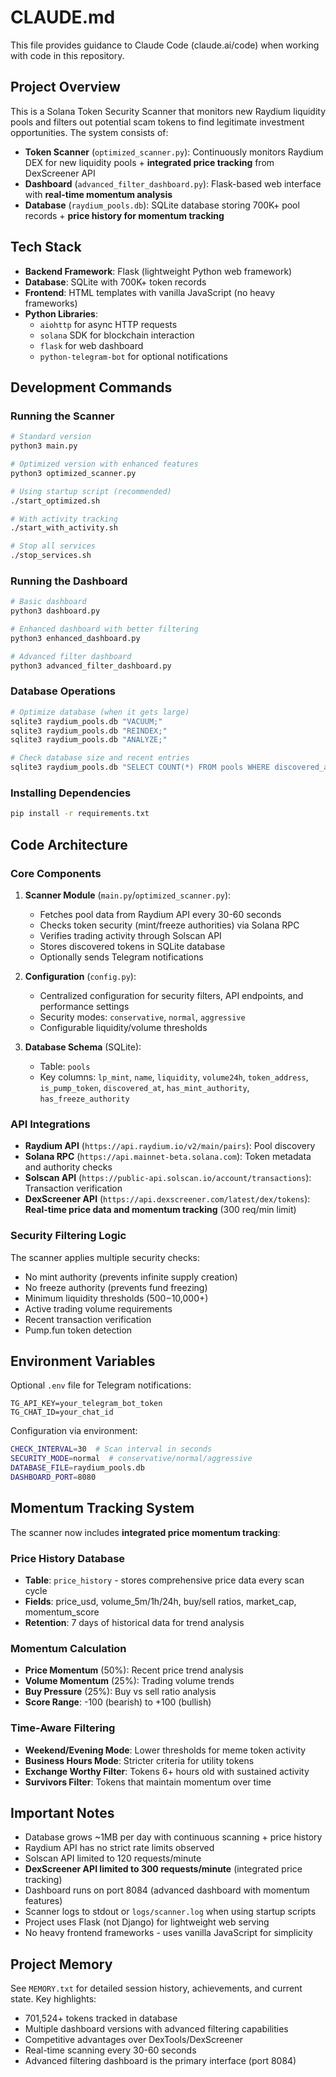 # CLAUDE.md

This file provides guidance to Claude Code (claude.ai/code) when working with code in this repository.

## Project Overview

This is a Solana Token Security Scanner that monitors new Raydium liquidity pools and filters out potential scam tokens to find legitimate investment opportunities. The system consists of:

- **Token Scanner** (`optimized_scanner.py`): Continuously monitors Raydium DEX for new liquidity pools + **integrated price tracking** from DexScreener API
- **Dashboard** (`advanced_filter_dashboard.py`): Flask-based web interface with **real-time momentum analysis**
- **Database** (`raydium_pools.db`): SQLite database storing 700K+ pool records + **price history for momentum tracking**

## Tech Stack

- **Backend Framework**: Flask (lightweight Python web framework)
- **Database**: SQLite with 700K+ token records
- **Frontend**: HTML templates with vanilla JavaScript (no heavy frameworks)
- **Python Libraries**:
  - `aiohttp` for async HTTP requests
  - `solana` SDK for blockchain interaction
  - `flask` for web dashboard
  - `python-telegram-bot` for optional notifications

## Development Commands

### Running the Scanner

```bash
# Standard version
python3 main.py

# Optimized version with enhanced features
python3 optimized_scanner.py

# Using startup script (recommended)
./start_optimized.sh

# With activity tracking
./start_with_activity.sh

# Stop all services
./stop_services.sh
```

### Running the Dashboard

```bash
# Basic dashboard
python3 dashboard.py

# Enhanced dashboard with better filtering
python3 enhanced_dashboard.py

# Advanced filter dashboard
python3 advanced_filter_dashboard.py
```

### Database Operations

```bash
# Optimize database (when it gets large)
sqlite3 raydium_pools.db "VACUUM;"
sqlite3 raydium_pools.db "REINDEX;"
sqlite3 raydium_pools.db "ANALYZE;"

# Check database size and recent entries
sqlite3 raydium_pools.db "SELECT COUNT(*) FROM pools WHERE discovered_at > datetime('now', '-1 hour');"
```

### Installing Dependencies

```bash
pip install -r requirements.txt
```

## Code Architecture

### Core Components

1. **Scanner Module** (`main.py`/`optimized_scanner.py`):
   - Fetches pool data from Raydium API every 30-60 seconds
   - Checks token security (mint/freeze authorities) via Solana RPC
   - Verifies trading activity through Solscan API
   - Stores discovered tokens in SQLite database
   - Optionally sends Telegram notifications

2. **Configuration** (`config.py`):
   - Centralized configuration for security filters, API endpoints, and performance settings
   - Security modes: `conservative`, `normal`, `aggressive`
   - Configurable liquidity/volume thresholds

3. **Database Schema** (SQLite):
   - Table: `pools`
   - Key columns: `lp_mint`, `name`, `liquidity`, `volume24h`, `token_address`, `is_pump_token`, `discovered_at`, `has_mint_authority`, `has_freeze_authority`

### API Integrations

- **Raydium API** (`https://api.raydium.io/v2/main/pairs`): Pool discovery
- **Solana RPC** (`https://api.mainnet-beta.solana.com`): Token metadata and authority checks
- **Solscan API** (`https://public-api.solscan.io/account/transactions`): Transaction verification
- **DexScreener API** (`https://api.dexscreener.com/latest/dex/tokens`): **Real-time price data and momentum tracking** (300 req/min limit)

### Security Filtering Logic

The scanner applies multiple security checks:
- No mint authority (prevents infinite supply creation)
- No freeze authority (prevents fund freezing)
- Minimum liquidity thresholds ($500-$10,000+)
- Active trading volume requirements
- Recent transaction verification
- Pump.fun token detection

## Environment Variables

Optional `.env` file for Telegram notifications:
```
TG_API_KEY=your_telegram_bot_token
TG_CHAT_ID=your_chat_id
```

Configuration via environment:
```bash
CHECK_INTERVAL=30  # Scan interval in seconds
SECURITY_MODE=normal  # conservative/normal/aggressive
DATABASE_FILE=raydium_pools.db
DASHBOARD_PORT=8080
```

## Momentum Tracking System

The scanner now includes **integrated price momentum tracking**:

### Price History Database
- **Table**: `price_history` - stores comprehensive price data every scan cycle
- **Fields**: price_usd, volume_5m/1h/24h, buy/sell ratios, market_cap, momentum_score
- **Retention**: 7 days of historical data for trend analysis

### Momentum Calculation
- **Price Momentum** (50%): Recent price trend analysis
- **Volume Momentum** (25%): Trading volume trends
- **Buy Pressure** (25%): Buy vs sell ratio analysis
- **Score Range**: -100 (bearish) to +100 (bullish)

### Time-Aware Filtering
- **Weekend/Evening Mode**: Lower thresholds for meme token activity
- **Business Hours Mode**: Stricter criteria for utility tokens
- **Exchange Worthy Filter**: Tokens 6+ hours old with sustained activity
- **Survivors Filter**: Tokens that maintain momentum over time

## Important Notes

- Database grows ~1MB per day with continuous scanning + price history
- Raydium API has no strict rate limits observed
- Solscan API limited to 120 requests/minute
- **DexScreener API limited to 300 requests/minute** (integrated price tracking)
- Dashboard runs on port 8084 (advanced dashboard with momentum features)
- Scanner logs to stdout or `logs/scanner.log` when using startup scripts
- Project uses Flask (not Django) for lightweight web serving
- No heavy frontend frameworks - uses vanilla JavaScript for simplicity

## Project Memory

See `MEMORY.txt` for detailed session history, achievements, and current state. Key highlights:
- 701,524+ tokens tracked in database
- Multiple dashboard versions with advanced filtering capabilities
- Competitive advantages over DexTools/DexScreener
- Real-time scanning every 30-60 seconds
- Advanced filtering dashboard is the primary interface (port 8084)